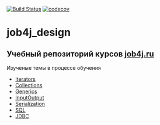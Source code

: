 [![Build Status](https://travis-ci.org/npabllla/job4j_design.svg?branch=master)](https://travis-ci.org/npabllla/job4j_design)
[![codecov](https://codecov.io/gh/npabllla/job4j_design/branch/master/graph/badge.svg?token=Y8X1T2U8LX)](https://codecov.io/gh/npabllla/job4j_design)
# job4j_design
## Учебный репозиторий курсов [job4j.ru](https://job4j.ru/)
Изученые темы в процессе обучения 
* [Iterators](https://github.com/npabllla/job4j_design/tree/master/src/main/java/ru/job4j/it)
* [Collections](https://github.com/npabllla/job4j_design/tree/master/src/main/java/ru/job4j/collection)
* [Generics](https://github.com/npabllla/job4j_design/tree/master/src/main/java/ru/job4j/generics)
* [InputOutput](https://github.com/npabllla/job4j_design/tree/master/src/main/java/ru/job4j/io)
* [Serialization](https://github.com/npabllla/job4j_design/tree/master/src/main/java/ru/job4j/serialization)
* [SQL](https://github.com/npabllla/job4j_design/tree/master/src/main/java/ru/job4j/sql)
* [JDBC](https://github.com/npabllla/job4j_design/tree/master/src/main/java/ru/job4j/jdbc)